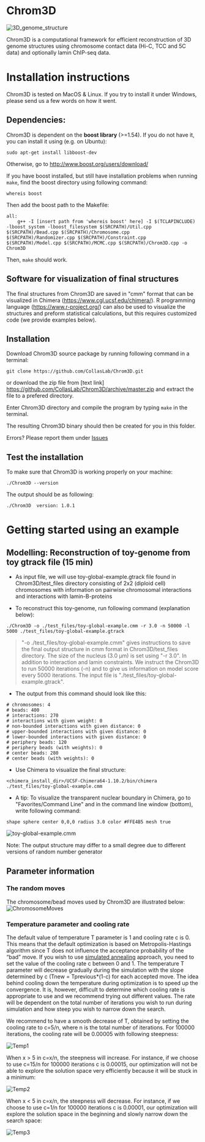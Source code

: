 # Chrom3D
![3D_genome_structure](http://collaslab.org/wp-content/uploads/2016/11/3D_model_illustration_hic.png)

Chrom3D is a computational framework for efficient reconstruction of 3D genome structures using chromosome contact data (Hi-C, TCC and 5C data) and optionally lamin ChIP-seq data.  



# Installation instructions
Chrom3D is tested on MacOS & Linux. If you try to install it under Windows, please send us a few words on how it went.  


## Dependencies:
Chrom3D is dependent on the **boost library** (>=1.54). If you do not have it,  you can install it using (e.g. on Ubuntu):

`sudo apt-get install libboost-dev`

Otherwise, go to http://www.boost.org/users/download/

If you have boost installed, but still have installation problems when running `make`, find the boost directory using following command:

`whereis boost`

Then add the boost path to the Makefile:
```
all:
    g++ -I [insert path from 'whereis boost' here] -I $(TCLAPINCLUDE) -lboost_system -lboost_filesystem $(SRCPATH)/Util.cpp $(SRCPATH)/Bead.cpp $(SRCPATH)/Chromosome.cpp $(SRCPATH)/Randomizer.cpp $(SRCPATH)/Constraint.cpp $(SRCPATH)/Model.cpp $(SRCPATH)/MCMC.cpp $(SRCPATH)/Chrom3D.cpp -o Chrom3D
```

Then, `make` should work.


## Software for visualization of final structures
The final structures from Chrom3D are saved in "cmm" format that can be visualized in Chimera (https://www.cgl.ucsf.edu/chimera/). R programming language (https://www.r-project.org/) can also be used to visualize the structures and preform statistical calculations, but this requires customized code (we provide examples below).  


## Installation
Download Chrom3D source package by running following command in a terminal:

`git clone https://github.com/CollasLab/Chrom3D.git`

or download the zip file from [text link] https://github.com/CollasLab/Chrom3D/archive/master.zip and extract the file to a prefered directory.

Enter Chrom3D directory and compile the program by typing `make` in the terminal.

The resulting Chrom3D binary should then be created for you in this folder.

Errors?  Please report them under [Issues](https://github.com/CollasLab/Chrom3D/issues)


## Test the installation
To make sure that Chrom3D is working properly on your machine:

`./Chrom3D --version`

The output should be as following:

`./Chrom3D  version: 1.0.1`


# Getting started using an example

## Modelling: Reconstruction of toy-genome from toy gtrack file (15 min)
* As input file, we will use toy-global-example.gtrack file found in Chrom3D/test_files directory consisting of 2x2 (diploid cell) chromosomes with information on pairwise chromosomal interactions and interactions with lamin-B-proteins

* To reconstruct this toy-genome, run following command (explanation below):

`./Chrom3D -o ./test_files/toy-global-example.cmm -r 3.0 -n 50000 -l 5000 ./test_files/toy-global-example.gtrack`

> "-o ./test_files/toy-global-example.cmm" gives instructions to save the final output structure in cmm format in Chrom3D/test_files directory. The size of the nucleus (3.0 µm) is set using "-r 3.0". In addition to interaction and lamin constraints. We instruct the Chrom3D to run 50000 iterations (-n) and to give us information on model score every 5000 iterations. The input file is "./test_files/toy-global-example.gtrack".

* The output from this command should look like this:


```
# chromosomes: 4
# beads: 400
# interactions: 270
# interactions with given weight: 0
# non-bounded interactions with given distance: 0
# upper-bounded interactions with given distance: 0
# lower-bounded interactions with given distance: 0
# periphery beads: 120
# periphery beads (with weights): 0
# center beads: 280
# center beads (with weights): 0

```

* Use Chimera to visualize the final structure:

`<chimera_install_dir>/UCSF-Chimera64-1.10.2/bin/chimera ./test_files/toy-global-example.cmm`


* A tip: To visualize the transparent nuclear boundary in Chimera, go to "Favorites/Command Line" and in the command line window (bottom), write following command:

`shape sphere center 0,0,0 radius 3.0 color #FFE4B5 mesh true`  

![toy-global-example.cmm](http://folk.uio.no/tmali/git_ups/test_image2.jpg)

Note: The output structure may differ to a small degree due to different versions of random number generator

## Parameter information

### The random moves

The chromosome/bead moves used by Chrom3D are illustrated below:
![ChromosomeMoves](http://collaslab.org/wp-content/uploads/2016/11/RandomMoves.png)

### Temperature parameter and cooling rate
The default value of temperature T parameter is 1 and cooling rate c is 0. This means that the default optimization is based on Metropolis-Hastings algorithm since T does not influence the acceptance probability of the “bad” move. If you wish to use [simulated annealing](https://en.wikipedia.org/wiki/Simulated_annealing) approach, you need to set the value of the cooling rate c between 0 and 1. The temperature T parameter will decrease gradually during the simulation with the slope determined by c (Tnew = Tprevious*(1-c) for each accepted move. The idea behind cooling down the temperature during optimization is to speed up the convergence. It is, however, difficult to determine which cooling rate is appropriate to use and we recommend trying out different values. The rate will be dependent on the total number of iterations you wish to run during simulation and how steep you wish to narrow down the search.

We recommend to have a smooth decrease of T, obtained by setting the cooling rate to c=5/n, where n is the total number of iterations. For 100000 iterations, the cooling rate will be 0.00005 with following steepness:

![Temp1](http://collaslab.org/wp-content/uploads/2016/11/Temp1.png)

When x > 5 in c=x/n, the steepness will increase. For instance, if we choose to use c=15/n for 100000 iterations c is 0.00015, our optimization will not be able to explore the solution space very efficiently because it will be stuck in a minimum:

![Temp2](http://collaslab.org/wp-content/uploads/2016/11/Temp2.png)

When x < 5 in c=x/n, the steepness will decrease. For instance, if we choose to use c=1/n for 100000 iterations c is 0.00001, our optimization will explore the solution space in the beginning and slowly narrow down the search space:

![Temp3](http://collaslab.org/wp-content/uploads/2016/11/Temp3.png)
